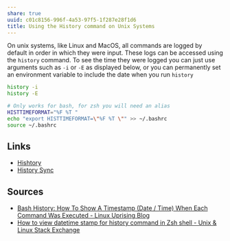 ```yaml
---
share: true
uuid: c01c8156-996f-4a53-97f5-1f287e28f1d6
title: Using the History command on Unix Systems
---
```

On unix systems, like Linux and MacOS, all commands are logged by default in order in which they were input. These logs can be accessed using the `history` command. To see the time they were logged you can just use arguments such as `-i` or `-E` as displayed below, or you can permanently set an environment variable to include the date when you run `history`

``` bash
history -i
history -E

# Only works for bash, for zsh you will need an alias
HISTTIMEFORMAT="%F %T "
echo "export HISTTIMEFORMAT=\"%F %T \"" >> ~/.bashrc 
source ~/.bashrc 

```

## Links

* [Hishtory](/531fb9de-0cc7-4453-8ba7-ae1cbf6dc214)
* [History Sync](/undefined)

## Sources

* [Bash History: How To Show A Timestamp (Date / Time) When Each Command Was Executed - Linux Uprising Blog](https://www.linuxuprising.com/2019/07/bash-history-how-to-show-timestamp-when.html)
* [How to view datetime stamp for history command in Zsh shell - Unix & Linux Stack Exchange](https://unix.stackexchange.com/questions/103398/how-to-view-datetime-stamp-for-history-command-in-zsh-shell#103407)